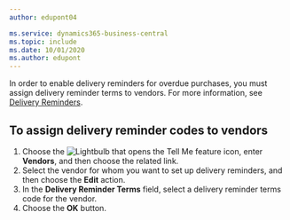 ```yaml
---
author: edupont04

ms.service: dynamics365-business-central
ms.topic: include
ms.date: 10/01/2020
ms.author: edupont
---
```

In order to enable delivery reminders for overdue purchases, you must assign delivery reminder terms to vendors. For more information, see [Delivery Reminders](delivery-reminders.md).  

## To assign delivery reminder codes to vendors  

1. Choose the ![Lightbulb that opens the Tell Me feature](../../../media/ui-search/search_small.png "Tell me what you want to do") icon, enter **Vendors**, and then choose the related link.  
2. Select the vendor for whom you want to set up delivery reminders, and then choose the **Edit** action.  
3. In the **Delivery Reminder Terms** field, select a delivery reminder terms code for the vendor.  
4. Choose the **OK** button.  

